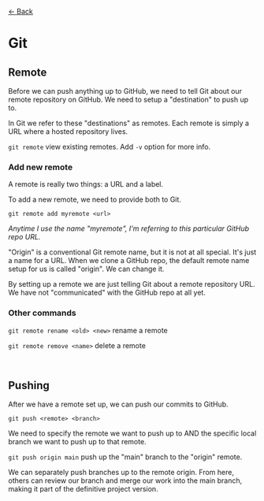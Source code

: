 [&larr; Back](./README.md)

# Git

## Remote

Before we can push anything up to GitHub, we need to tell Git about our remote repository on GitHub. We need to setup a "destination" to push up to.

In Git we refer to these "destinations" as remotes. Each remote is simply a URL where a hosted repository lives.

`git remote` view existing remotes. Add `-v` option for more info.

### Add new remote

A remote is really two things: a URL and a label.

To add a new remote, we need to provide both to Git.

`git remote add myremote <url>`

_Anytime I use the name "myremote", I'm referring to this particular GitHub repo URL._

"Origin" is a conventional Git remote name, but it is not at all special. It's just a name for a URL. When we clone a GitHub repo, the default remote name setup for us is called "origin". We can change it.

By setting up a remote we are just telling Git about a remote repository URL. We have not "communicated" with the GitHub repo at all yet.

### Other commands

`git remote rename <old> <new>` rename a remote

`git remote remove <name>` delete a remote

<br>

## Pushing

After we have a remote set up, we can push our commits to GitHub.

`git push <remote> <branch>`

We need to specify the remote we want to push up to AND the specific local branch we want to push up to that remote.

`git push origin main` push up the "main" branch to the "origin" remote.

We can separately push branches up to the remote origin. From here, others can review our branch and merge our work into the main branch, making it part of the definitive project version.

<br>
